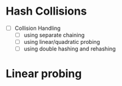 # Hash Collisions

- [ ] Collision Handling
  - [ ] using separate chaining
  - [ ] using linear/quadratic probing
  - [ ] using double hashing and rehashing
# Linear probing